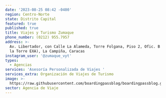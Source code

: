```yaml
---
date: '2023-08-25 08:42 -0400'
region: Centro-Norte
state: Distrito Capital
featured: true
published: true
title: Viajes y Turismo Zumaque
phone_number: (0212) 955.7957
address: >-
  Av. Libertador, con Calle La Alameda, Torre Folgana, Piso 2, Ofic. B (Frente a
  la Torre EXA), La Campiña, Caracas
instagram_user: '@zumaque_vyt'
types:
  - Agencias
services: 'Asesoría Personalizada de Viajes '
services_extra: Organización de Viajes de Turismo
image: >-
  https://raw.githubusercontent.com/boardingpassblog/boardingpassblog.github.io/main/assets/images/Zumaque.jpg
sector: Agencia de Viaje
---
```

